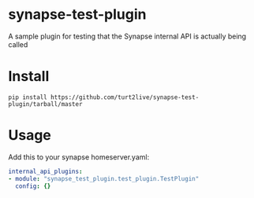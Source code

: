 # synapse-test-plugin
A sample plugin for testing that the Synapse internal API is actually being called

# Install

`pip install https://github.com/turt2live/synapse-test-plugin/tarball/master`

# Usage

Add this to your synapse homeserver.yaml:

```yaml
internal_api_plugins:
- module: "synapse_test_plugin.test_plugin.TestPlugin"
  config: {}
```
